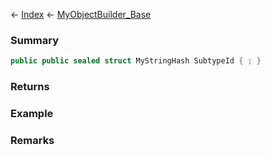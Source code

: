 ← [Index](Api-Index) ← [MyObjectBuilder_Base](VRage.ObjectBuilders.MyObjectBuilder_Base)

### Summary

```csharp
public public sealed struct MyStringHash SubtypeId { ; }
```

### Returns

### Example

### Remarks

